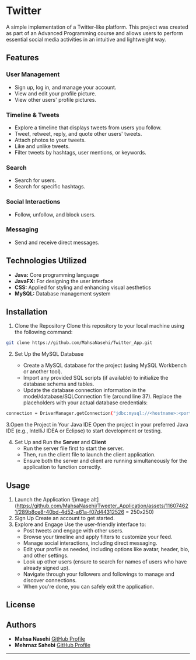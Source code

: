 # Twitter

A simple implementation of a Twitter-like platform. This project was created as part of an Advanced Programming course and allows users to perform essential social media activities in an intuitive and lightweight way.

## Features
### User Management

- Sign up, log in, and manage your account.
- View and edit your profile picture.
- View other users' profile pictures.

### Timeline & Tweets

- Explore a timeline that displays tweets from users you follow.
- Tweet, retweet, reply, and quote other users' tweets.
- Attach photos to your tweets.
- Like and unlike tweets.
- Filter tweets by hashtags, user mentions, or keywords.

### Search

- Search for users.
- Search for specific hashtags.

### Social Interactions

- Follow, unfollow, and block users.

### Messaging

- Send and receive direct messages.

## Technologies Utilized

- **Java:** Core programming language
- **JavaFX:** For designing the user interface
- **CSS:** Applied for styling and enhancing visual aesthetics
- **MySQL:** Database management system

## Installation

1. Clone the Repository
   Clone this repository to your local machine using the following command:
```bash
git clone https://github.com/MahsaNasehi/Twitter_App.git
```
2. Set Up the MySQL Database

    - Create a MySQL database for the project (using MySQL Workbench or another tool).
    - Import any provided SQL scripts (if available) to initialize the database schema and tables.
    - Update the database connection information in the model/database/SQLConnection file (around line 37). Replace the placeholders with your actual database credentials:
  ```bash
connection = DriverManager.getConnection("jdbc:mysql://<hostname>:<port>/<database_name>", "<username>", "<password>");
```
3.Open the Project in Your Java IDE
  Open the project in your preferred Java IDE (e.g., IntelliJ IDEA or Eclipse) to start development or testing.

4. Set Up and Run the **Server** and **Client**
    - Run the server file first to start the server.
    - Then, run the client file to launch the client application.
    - Ensure both the server and client are running simultaneously for the application to function correctly.

## Usage

1. Launch the Application
![image alt](https://github.com/MahsaNasehi/Tweeter_Application/assets/116074621/289b8ce8-40bd-4d52-a61a-f07d44312526 = 250x250)
3. Sign Up
   Create an account to get started.
5. Explore and Engage
   Use the user-friendly interface to:
    - Post tweets and engage with other users.
    - Browse your timeline and apply filters to customize your feed.
    - Manage social interactions, including direct messaging.
    - Edit your profile as needed, including options like avatar, header, bio, and other settings.
    - Look up other users (ensure to search for names of users who have already signed up).
    - Navigate through your followers and followings to manage and discover connections.
    - When you're done, you can safely exit the application.

## License



## Authors  
- **Mahsa Nasehi** [GitHub Profile](https://github.com/MahsaNasehi)
- **Mehrnaz Sahebi** [GitHub Profile](https://github.com/Mehrnaz-Sahebi)  
---
